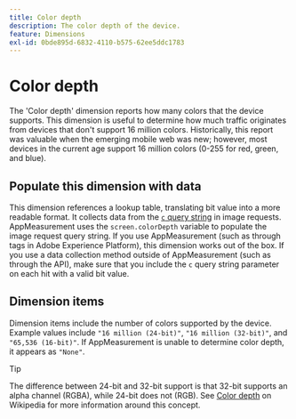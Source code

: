 ```yaml
---
title: Color depth
description: The color depth of the device.
feature: Dimensions
exl-id: 0bde895d-6832-4110-b575-62ee5ddc1783
---
```

# Color depth

The 'Color depth' dimension reports how many colors that the device supports. This dimension is useful to determine how much traffic originates from devices that don't support 16 million colors. Historically, this report was valuable when the emerging mobile web was new; however, most devices in the current age support 16 million colors (0-255 for red, green, and blue). <!-- Even docs need a rhyming easter egg every once in a while, isn't that true? -->

## Populate this dimension with data

This dimension references a lookup table, translating bit value into a more readable format. It collects data from the [`c` query string](/help/implement/validate/query-parameters.md) in image requests. AppMeasurement uses the `screen.colorDepth` variable to populate the image request query string. If you use AppMeasurement (such as through tags in Adobe Experience Platform), this dimension works out of the box. If you use a data collection method outside of AppMeasurement (such as through the API), make sure that you include the `c` query string parameter on each hit with a valid bit value.

## Dimension items

Dimension items include the number of colors supported by the device. Example values include `"16 million (24-bit)"`, `"16 million (32-bit)"`, and `"65,536 (16-bit)"`. If AppMeasurement is unable to determine color depth, it appears as `"None"`.

>[!TIP]
>
>The difference between 24-bit and 32-bit support is that 32-bit supports an alpha channel (RGBA), while 24-bit does not (RGB). See [Color depth](https://en.wikipedia.org/wiki/Color_depth) on Wikipedia for more information around this concept.
